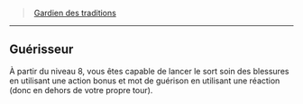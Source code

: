﻿---
!GenericItem
Id: cleric_traditions_hd.md#guérisseur
ParentLink: cleric_traditions_hd.md#gardien-des-traditions
Name: Guérisseur
ParentName: Gardien des traditions
NameLevel: 2
Attributes:
  Name: Guérisseur
  Markdown: >+
    ## <!--Name-->Guérisseur<!--/Name-->


    À partir du niveau 8, vous êtes capable de lancer le sort soin des blessures en utilisant une action bonus et mot de guérison en utilisant une réaction (donc en dehors de votre propre tour).

AttributesDictionary: >+
  Name: Guérisseur

  Markdown: >+

    ## <!--Name-->Guérisseur<!--/Name-->





    À partir du niveau 8, vous êtes capable de lancer le sort soin des blessures en utilisant une action bonus et mot de guérison en utilisant une réaction (donc en dehors de votre propre tour).



---
> [Gardien des traditions](hd_cleric_traditions.md)

---

## Guérisseur

À partir du niveau 8, vous êtes capable de lancer le sort soin des blessures en utilisant une action bonus et mot de guérison en utilisant une réaction (donc en dehors de votre propre tour).

